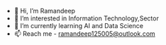- 👋 Hi, I’m Ramandeep
- 👀 I’m interested in Information Technology,Sector
- 🌱 I’m currently learning AI and Data Science 
- 📫 Reach me - ramandeep125005@outlook.com

<!---
Ramandeep2004/Ramandeep2004 is a ✨ special ✨ repository because its `README.md` (this file) appears on your GitHub profile.
You can click the Preview link to take a look at your changes.
--->
